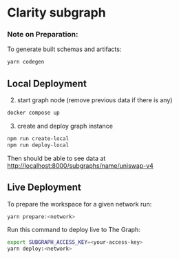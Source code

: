 # Clarity subgraph

### Note on Preparation:

To generate built schemas and artifacts:

```bash
yarn codegen
```

## Local Deployment

2. start graph node (remove previous data if there is any)

```bash
docker compose up
```

3. create and deploy graph instance

```bash
npm run create-local
npm run deploy-local
```

Then should be able to see data at [http://localhost:8000/subgraphs/name/uniswap-v4](http://localhost:8000/subgraphs/name/uniswap-v4)

## Live Deployment

To prepare the workspace for a given network run:

```bash
yarn prepare:<network>
```

Run this command to deploy live to The Graph:

```bash
export SUBGRAPH_ACCESS_KEY=<your-access-key>
yarn deploy:<network>
```
